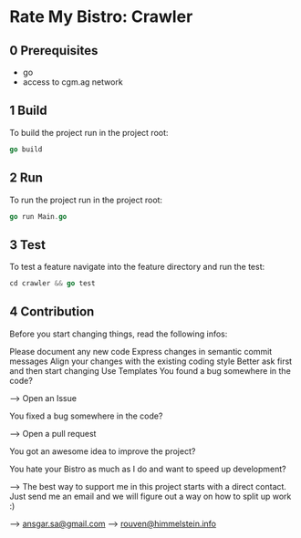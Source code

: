 # Rate My Bistro: Crawler

## 0 Prerequisites

 * go
 * access to cgm.ag network

## 1 Build
To build the project run in the project root:
```go
go build
```

## 2 Run
To run the project run in the project root:
```go
go run Main.go
```

## 3 Test
To test a feature navigate into the feature directory and run the test:
```go
cd crawler && go test
```

## 4 Contribution
Before you start changing things, read the following infos:

Please document any new code
Express changes in semantic commit messages
Align your changes with the existing coding style
Better ask first and then start changing
Use Templates
You found a bug somewhere in the code?

--> Open an Issue

You fixed a bug somewhere in the code?

--> Open a pull request

You got an awesome idea to improve the project?

You hate your Bistro as much as I do and want to speed up development?

--> The best way to support me in this project starts with a direct contact. Just send me an email and we will figure out a way on how to split up work :)

--> ansgar.sa@gmail.com
--> rouven@himmelstein.info